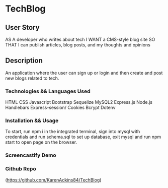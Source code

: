 # TechBlog

## User Story
AS A developer who writes about tech
I WANT a CMS-style blog site
SO THAT I can publish articles, blog posts, and my thoughts and opinions

## Description
An application where the user can sign up or login and then create and post new blogs related to tech. 

### Technologies && Languages Used
HTML
CSS
Javascript
Bootstrap
Sequelize
MySQL2
Express.js
Node.js
Handlebars
Express-session/ Cookies
Bcrypt
Dotenv

### Installation && Usage
To start, run npm i in the integrated terminal, sign into mysql with credentials and run schema.sql to set up database, exit mysql and run npm start to open page on the browser.

### Screencastify Demo


### Github Repo
(https://github.com/KarenAdkins84/TechBlog)
